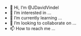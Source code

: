 - 👋 Hi, I’m @JDavidVindel
- 👀 I’m interested in ...
- 🌱 I’m currently learning ...
- 💞️ I’m looking to collaborate on ...
- 📫 How to reach me ...

<!---
JDavidVindel/JDavidVindel is a ✨ special ✨ repository because its `README.md` (this file) appears on your GitHub profile.
You can click the Preview link to take a look at your changes.
--->
